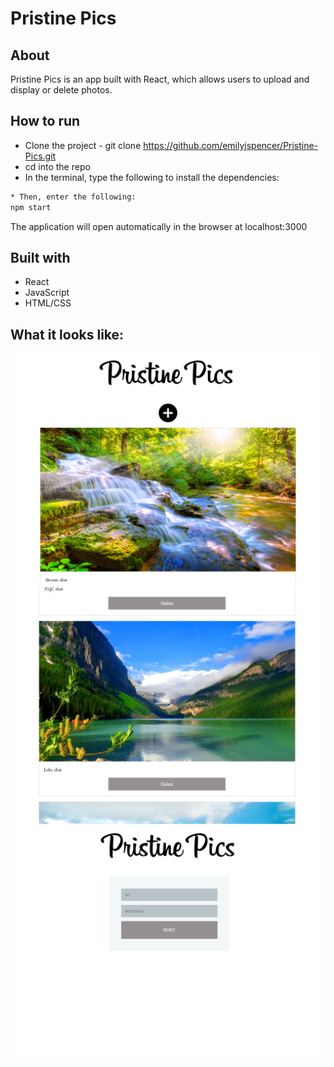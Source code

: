 # Pristine Pics

## About

Pristine Pics is an app built with React, which allows users to upload and display or delete photos.

## How to run 

* Clone the project - git clone https://github.com/emilyjspencer/Pristine-Pics.git
* cd into the repo
* In the terminal, type the following to install the dependencies:
```html
* Then, enter the following:
npm start
```
The application will open automatically in the browser at localhost:3000



## Built with

* React
* JavaScript
* HTML/CSS



## What it looks like:

![title](pristinepics_title.png)
![deletephoto](pristinepics_deletephoto.png)
![uploadphoto](pristinepics_uploadphoto.png)





